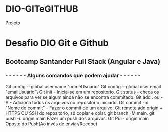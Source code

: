 # DIO-GITeGITHUB
 Projeto 

# **Desafio DIO Git e Github** 
## **Bootcamp Santander Full Stack (Angular e Java)** 
### **- - - - - - Alguns comandos que podem ajudar - - - - - -** 
Git config --global user.name "nomeUsuario"
 Git config --global user.email "emailUsuario"\ 
 Git init - Inicia-se em um repositorio. 
 Git status - checa os arquivos para ver se algum ainda não se encontra commitado. 
 Git add . ou -A - Adiciona todos os arquivos no repositorio iniciado. 
 Git commit -m "Nome do commit" - Fazer o commit de um arquivo. 
 Git remote add origin + HTTPS OU SSH do repositorio, só copiar e colar.
 git branch -M main. 
 git push -u origin main Fazer um push dos arquivos.
 Git Pull- origin main Oposto do Push(Ao invés de enviar/Recebe) 